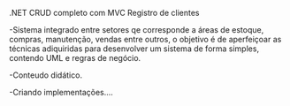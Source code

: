 .NET CRUD completo com MVC
Registro de clientes

-Sistema integrado entre setores qe corresponde a áreas de estoque, compras, manutenção, vendas entre outros, o objetivo é de aperfeiçoar as técnicas adiquiridas para desenvolver um sistema de forma simples, contendo UML e regras de negócio.

-Conteudo didático.

-Criando implementações....

